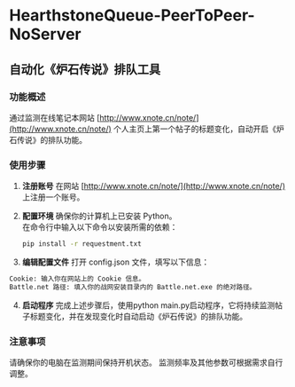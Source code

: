 # HearthstoneQueue-PeerToPeer-NoServer

## 自动化《炉石传说》排队工具

### 功能概述
通过监测在线笔记本网站 [http://www.xnote.cn/note/](http://www.xnote.cn/note/) 个人主页上第一个帖子的标题变化，自动开启《炉石传说》的排队功能。

### 使用步骤

1. **注册账号**
   在网站 [http://www.xnote.cn/note/](http://www.xnote.cn/note/) 上注册一个账号。

2. **配置环境**
   确保你的计算机上已安装 Python。  
   在命令行中输入以下命令以安装所需的依赖：
   ```bash
   pip install -r requestment.txt

3.  **编辑配置文件**
   打开 config.json 文件，填写以下信息：

   ```bash
   Cookie: 输入你在网站上的 Cookie 信息。
   Battle.net 路径: 填入你的战网安装目录内的 Battle.net.exe 的绝对路径。
   ```
4.  **启动程序**
   完成上述步骤后，使用python main.py启动程序，它将持续监测帖子标题变化，并在发现变化时自动启动《炉石传说》的排队功能。

### 注意事项
请确保你的电脑在监测期间保持开机状态。
监测频率及其他参数可根据需求自行调整。
